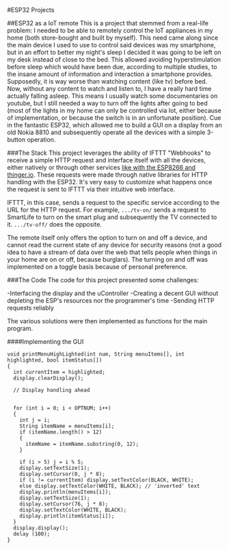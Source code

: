 #ESP32 Projects

##ESP32 as a IoT remote
This is a project that stemmed from a real-life problem: I needed to be able to remotely control the IoT appliances in my home (both store-bought and built by myself).
This need came along since the main device I used to use to control said devices was my smartphone, but in an effort to better my night's sleep I decided it was going to be left on my desk instead of close to the bed. This allowed avoiding hyperstimulation before sleep which would have been due, according to multiple studies, to the insane amount of information and interaction a smartphone provides. Supposedly, it is way worse than watching content (like tv) before bed. Now, without any content to watch and listen to, I have a really hard time actually falling asleep. This means I usually watch some documentaries on youtube, but I still needed a way to turn off the lights after going to bed (most of the lights in my home can only be controlled via Iot, either because of implementation, or because the switch is in an unfortunate position). Cue in the fantastic ESP32, which allowed me to build a GUI on a display from an old Nokia 8810 and subsequently operate all the devices with a simple 3-button operation.

###The Stack
This project leverages the ability of IFTTT "Webhooks" to receive a simple HTTP request and interface itself with all the devices, either natively or through other services [like with the ESP8266 and thinger.io](/esp8266.html).
These requests were made through native libraries for HTTP handling with the ESP32.
It's very easy to customize what happens once the request is sent to IFTTT via their intuitive web interface.

IFTTT, in this case, sends a request to the specific service according to the URL for the HTTP request. For example, `.../tv-on/` sends a request to SmartLife to turn on the smart plug and subsequently the TV connected to it. `.../tv-off/` does the opposite.

The remote itself only offers the option to turn on and off a device, and cannot read the current state of any device for security reasons (not a good idea to have a stream of data over the web that tells people when things in your home are on or off, because burglars). The turning on and off was implemented on a toggle basis because of personal preference.

###The Code
The code for this project presented some challenges:

-Interfacing the display and the uController
-Creating a decent GUI without depleting the ESP's resources nor the programmer's time
-Sending HTTP requests reliably

The various solutions were then implemented as functions for the main program.

####Implementing the GUI

```
void printMenuHighLighted(int num, String menuItems[], int highlighted, bool itemStatus[])
{
  int currentItem = highlighted;
  display.clearDisplay();

  // Display handling ahead


  for (int i = 0; i < OPTNUM; i++)
  {
    int j = i;
    String itemName = menuItems[i];
    if (itemName.length() > 12)
    {
      itemName = itemName.substring(0, 12);
    }

    if (i > 5) j = i % 5;
    display.setTextSize(1);
    display.setCursor(0, j * 8);
    if (i != currentItem) display.setTextColor(BLACK, WHITE);
    else display.setTextColor(WHITE, BLACK); // 'inverted' text
    display.println(menuItems[i]);
    display.setTextSize(1);
    display.setCursor(76, j * 8);
    display.setTextColor(WHITE, BLACK);
    display.println(itemStatus[i]);
  }
  display.display();
  delay (100);
}
```

